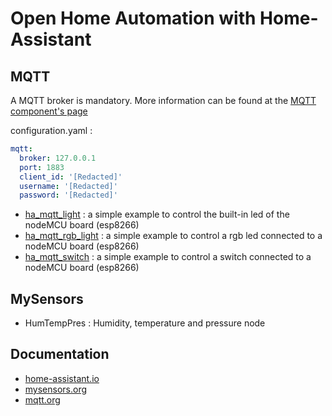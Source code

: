 # Open Home Automation with Home-Assistant

## MQTT
A MQTT broker is mandatory. More information can be found at the [MQTT component's page](https://home-assistant.io/components/mqtt/)

configuration.yaml :
```yaml
mqtt:
  broker: 127.0.0.1
  port: 1883
  client_id: '[Redacted]'
  username: '[Redacted]'
  password: '[Redacted]'
```

- [ha_mqtt_light](https://github.com/mertenats/open-home-automation/tree/master/ha_mqtt_light) : a simple example to control the built-in led of the nodeMCU board (esp8266)
- [ha_mqtt_rgb_light](https://github.com/mertenats/open-home-automation/tree/master/ha_mqtt_rgb_light) : a simple example to control a rgb led connected to a nodeMCU board (esp8266)
- [ha_mqtt_switch](https://github.com/mertenats/open-home-automation/tree/master/ha_mqtt_switch) : a simple example to control a switch connected to a nodeMCU board (esp8266)

## MySensors
- HumTempPres : Humidity, temperature and pressure node

## Documentation
- [home-assistant.io](https://home-assistant.io)
- [mysensors.org](https://www.mysensors.org)
- [mqtt.org](http://mqtt.org)
